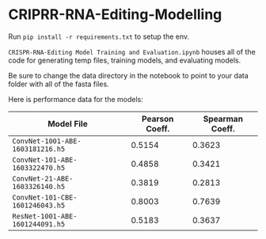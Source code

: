 # CRIPRR-RNA-Editing-Modelling

Run `pip install -r requirements.txt` to setup the env.

`CRISPR-RNA-Editing Model Training and Evaluation.ipynb` houses all of the code for generating temp files, training models, and evaluating models.

Be sure to change the data directory in the notebook to point to your data folder with all of the fasta files. 

Here is performance data for the models:

Model File| Pearson Coeff. |  Spearman Coeff.
------------ | ------------ | -------------
`ConvNet-1001-ABE-1603181216.h5`|0.5154 |0.3623
`ConvNet-101-ABE-1603322470.h5`| 0.4858|0.3421
`ConvNet-21-ABE-1603326140.h5`|  0.3819|0.2813
`ConvNet-101-CBE-1601246043.h5`|0.8003| 0.7639
`ResNet-1001-ABE-1601244091.h5`|0.5183|0.3637
